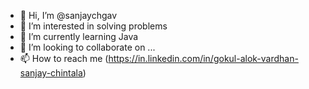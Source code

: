 - 👋 Hi, I’m @sanjaychgav
- 👀 I’m interested in solving problems
- 🌱 I’m currently learning Java
- 💞️ I’m looking to collaborate on ...
- 📫 How to reach me (https://in.linkedin.com/in/gokul-alok-vardhan-sanjay-chintala)

<!---
sanjaychgav/sanjaychgav is a ✨ special ✨ repository because its `README.md` (this file) appears on your GitHub profile.
You can click the Preview link to take a look at your changes.
--->
